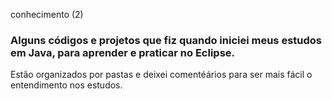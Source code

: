 conhecimento (2)





### Alguns códigos e projetos que fiz quando iniciei meus estudos em Java, para aprender e praticar no Eclipse.
Estão organizados por pastas e deixei comentéários para ser mais fácil o entendimento nos estudos.
